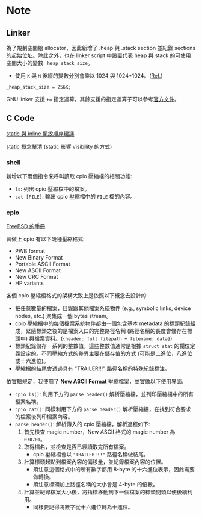 # Note

## Linker

為了規劃空間給 allocator，因此新增了 .heap 與 .stack section 並紀錄 sections 的起始位址。除此之外，也在 linker script 中設置代表 heap 與 stack 的可使用空間大小的變數 `_heap_stack_size`。

* 使用 `K` 與 `M` 後綴的變數分別會乘以 1024 與 1024*1024。([Ref.](https://sourceware.org/binutils/docs/ld/Constants.html))

```ld
_heap_stack_size = 256K;
```

GNU linker 支援 `+=` 指定運算，其餘支援的指定運算子可以參考[官方文件](https://sourceware.org/binutils/docs/ld/Simple-Assignments.html)。

<!-- ## Boot Code -->

<!-- > 程式執行流程與 lab1 類似，但最後跳去執行程式的位址是 bootloader - 0x20000 的地方。

.global: 讓接在後方的符號能被 linker 看到。([Ref. 1](https://ftp.gnu.org/old-gnu/Manuals/gas/html_chapter/as_7.html#SEC93), [Ref. 2](https://developer.arm.com/documentation/100068/0622/Migrating-from-armasm-to-the-armclang-Integrated-Assembler/Miscellaneous-directives?lang=en))

.end: 標注組語程式結尾。([Ref.](https://developer.arm.com/documentation/100068/0622/Migrating-from-armasm-to-the-armclang-Integrated-Assembler/Miscellaneous-directives?lang=en)) -->

<!-- ## Boot Code

[AArch64 registers list](https://developer.arm.com/documentation/dui0801/l/Overview-of-AArch64-state/Registers-in-AArch64-state)

.quad: 用來配置記憶體在當前所在的 section，並且定義記憶體的初始值。[Ref.](https://developer.arm.com/documentation/100067/0606/armclang-Integrated-Assembler-Directives/Data-definition-directives?lang=en) -->

## C Code

[static 與 inline 擺放順序建議](https://stackoverflow.com/questions/61714110/static-inline-vs-inline-static)

[static 概念釐清](https://medium.com/@hauyang/%E6%88%91%E6%9C%89%E6%89%80%E4%B8%8D%E7%9F%A5%E7%9A%84-static-inline-b363892b7450) (static 影響 visibility 的方式)

### shell

新增以下兩個指令來呼叫讀取 cpio 壓縮檔的相關功能:

* `ls`: 列出 cpio 壓縮檔中的檔案。
* `cat [FILE]`: 輸出 cpio 壓縮檔中的 `FILE` 檔的內容。

### cpio

[FreeBSD 的手冊](https://man.freebsd.org/cgi/man.cgi?query=cpio&sektion=5)

實做上 cpio 有以下幾種壓縮格式:

* PWB format
* New Binary Format
* Portable ASCII Format
* New ASCII Format
* New CRC Format
* HP variants

各個 cpio 壓縮檔格式的架構大致上是依照以下概念去設計的:

* 把任意數量的檔案，目錄跟其他檔案系統物件 (e.g., symbolic links, device nodes, etc.) 聚集成一個 bytes stream。
* cpio 壓縮檔中的每個檔案系統物件都由一個包含基本 metadata 的標頭紀錄組成，緊隨標頭之後的是檔案入口的完整路徑名稱 (路徑名稱的長度會儲存在標頭中) 與檔案資料。(`{header: full filepath + filename: data}`)
* 標頭紀錄儲存一系列的整數值，這些整數值通常是根據 `struct stat` 的欄位定義設定的。不同壓縮方式的差異主要在儲存值的方式 (可能是二進位，八進位或十六進位)。
* 壓縮檔的結尾會透過具有 "TRAILER!!!" 路徑名稱的特殊紀錄標注。

依實驗規定，我使用了 **New ASCII Format** 壓縮檔案，並實做以下使用界面:

* `cpio_ls()`: 利用下方的 `parse_header()` 解析壓縮檔，並列印壓縮檔中的所有檔案名稱。
* `cpio_cat()`: 同樣利用下方的 `parse_header()` 解析壓縮檔，在找到符合要求的檔案後列印檔案內容。
* `parse_header()`: 解析傳入的 cpio 壓縮檔，解析過程如下:
    1. 首先檢查 magic number，New ASCII 格式的 magic number 為 `070701`。
    2. 取得檔名，並檢查是否已經讀取完所有檔案。
        * cpio 壓縮檔會以 `"TRAILER!!!"` 路徑名稱做結尾。
    3. 計算標頭起點到檔案內容的偏移量，並紀錄檔案內容的位置。
        * 須注意這個格式中的所有數字都用 8-byte 的十六進位表示，因此需要做轉換。
        * 須注意標頭加上路徑名稱的大小會是 4-byte 的倍數。
    4. 計算並紀錄檔案大小後，將指標移動到下一個檔案的標頭開頭以便後續利用。
        * 同樣要記得將數字從十六進位轉為十進位。

<!-- ### dtb

首先檢查 `ftd_header` 的 `magic` 值，須注意 `ftd_header` 所有的欄位都使用 big-endian 格式除存，因此需要將數字轉成 litte-endian 後再做使用。轉換方式除了自行定義外，也可以使用 gcc 提供的內建函數 `__bswap32`。

* 根據 chatgpt 的說法，`__bswap32` 這個 gcc 提供的內建函數可以通過 gcc 編譯成能在 ARM64 架構下運行的執行檔。
* 除此之外，也可以使用以下程式

    ```C
    uint32_t bswap_32(uint32_t x) {
        return ((x & 0xFF000000) >> 24) |
            ((x & 0x00FF0000) >> 8) |
            ((x & 0x0000FF00) << 8) |
            ((x & 0x000000FF) << 24);
    }
    ```

    或[此連結](https://www.ffmpeg.org/doxygen/0.6/bswap_8h-source.html)的程式實做同樣功能。

    [htonl](https://github.com/lattera/glibc/blob/master/inet/htonl.c)
    [htonl2](https://stackoverflow.com/questions/21527957/htonl-vs-builtin-bswap32) -->

<!-- ## makefile -->
